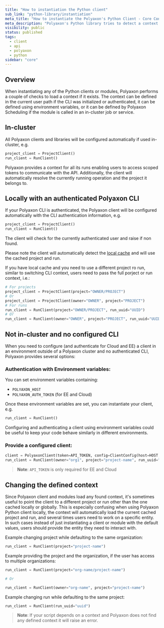 ```yaml
---
title: "How to instantiation the Python client"
sub_link: "python-library/instantiation"
meta_title: "How to instantiate the Polyaxon's Python Client - Core Concepts"
meta_description: "Polyaxon's Python library tries to detect a context automatically, users can also change this behavior by providing auth, organization, project, and run references."
visibility: public
status: published
tags:
  - client
  - api
  - polyaxon
  - python
sidebar: "core"
---
```


## Overview

When instantiating any of the Python clients or modules, Polyaxon performs a couple of checks to load a context if it exists. 
The context can be defined in the current user path if the CLI was initialized or authenticated, it can be defined using environment variables, 
or it can be defined by Polyaxon Scheduling if the module is called in an in-cluster job or service.  

## In-cluster

All Polyaxon clients and libraries will be configured automatically if used in-cluster, e.g.

```python
project_client = ProjectClient()
run_client = RunClient()
```

Polyaxon provides a context for all its runs enabling users to access scoped tokens to communicate with the API.
Additionally, the client will automatically resolve the currently running operation and the project it belongs to.

## Locally with an authenticated Polyaxon CLI

If your Polyaxon CLI is authenticated, the Polyaxon client will be configured
automatically with the CLI authentication information, e.g.

```python
project_client = ProjectClient()
run_client = RunClient()
```

The client will check for the currently authenticated user and raise if non found.

Please note the client will automatically detect the [local cache](/docs/core/cli/cache/) and will use the cached project and run.

If you have local cache and you need to use a different project ro run, similar to switching CLI context, users need to pass the full porject or run context, i.e.:

```python
# For projects
project_client = ProjectClient(project="OWNER/PROJECT")
# Or
project_client = ProjectClient(owner="OWNER", project="PROJECT")
# For runs
run_client = RunClient(project="OWNER/PROJECT", run_uuid="UUID")
# Or
run_client = RunClient(owner="OWNER", project="PROJECT", run_uuid="UUID")
```

## Not in-cluster and no configured CLI

When you need to configure (and authenticate for Cloud and EE) a client in an environment outside of a Polyaxon cluster and no authenticated CLI, Polyaxon provides several options:

### Authentication with Environment variables:

You can set environment variables containing:

 * `POLYAXON_HOST`
 * `POLYAXON_AUTH_TOKEN`  (for EE and Cloud)

Once these environment variables are set, you can instantiate your client, e.g.

```python
run_client = RunClient()
```

Configuring and authenticating a client using environment variables could be useful to keep your code behave similarly in different environments.

### Provide a configured client:

```python
client = PolyaxonClient(token=API_TOKEN, config=ClientConfig(host=HOST, use_https=None, verify_ssl=None))
run_client = RunClient(owner="org1", project="project-name", run_uuid="uuid", client=client)
```

> **Note**: `API_TOKEN` is only required for EE and Cloud

## Changing the defined context

Since Polyaxon client and modules load any found context, it's sometimes useful to point the client to a different project or run other than the one cached locally or globally.
This is especially confusing when using Polyaxon Python client locally, the context will automatically load the current cached project and run, and several times users need to work on a specific entity.
In such cases instead of just instantiating a client or module with the default values, users should provide the entity they need to interact with.

Example changing project while defaulting to the same organization:

```python
run_client = RunClient(project="project-name")
```

Example providing the project and the organization, if the user has access to multiple organizations:

```python
run_client = RunClient(project="org-name/project-name")

# Or

run_client = RunClient(owner="org-name", project="project-name")
```

Example changing run while defaulting to the same project:

```python
run_client = RunClient(run_uuid="uuid")
```

> **Note**: If your script depends on a context and Polyaxon does not find any defined context it will raise an error.

